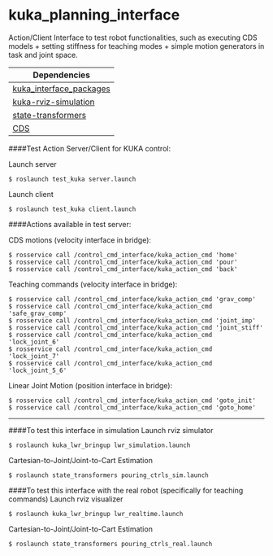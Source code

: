 # kuka_planning_interface
Action/Client Interface to test robot functionalities, such as executing CDS models + setting stiffness for teaching modes + simple motion generators in task and joint space.

| Dependencies  |
| ------------- |
| [kuka_interface_packages](https://github.com/nbfigueroa/kuka_interface_packages)    |
| [kuka-rviz-simulation](https://github.com/epfl-lasa/kuka-rviz-simulation)           |
| [state-transformers](https://github.com/epfl-lasa/state-transformers) |
| [CDS](https://github.com/epfl-lasa/coupled-dynamical-systems) |

####Test Action Server/Client for KUKA control:

Launch server
```
$ roslaunch test_kuka server.launch
```

Launch client
```
$ roslaunch test_kuka client.launch
```

####Actions available in test server:

CDS motions (velocity interface in bridge):
```
$ rosservice call /control_cmd_interface/kuka_action_cmd 'home'
$ rosservice call /control_cmd_interface/kuka_action_cmd 'pour'
$ rosservice call /control_cmd_interface/kuka_action_cmd 'back'
```

Teaching commands (velocity interface in bridge):
```
$ rosservice call /control_cmd_interface/kuka_action_cmd 'grav_comp'
$ rosservice call /control_cmd_interface/kuka_action_cmd 'safe_grav_comp'
$ rosservice call /control_cmd_interface/kuka_action_cmd 'joint_imp'
$ rosservice call /control_cmd_interface/kuka_action_cmd 'joint_stiff'
$ rosservice call /control_cmd_interface/kuka_action_cmd 'lock_joint_6'
$ rosservice call /control_cmd_interface/kuka_action_cmd 'lock_joint_7'
$ rosservice call /control_cmd_interface/kuka_action_cmd 'lock_joint_5_6'

```

Linear Joint Motion (position interface in bridge):
```
$ rosservice call /control_cmd_interface/kuka_action_cmd 'goto_init'
$ rosservice call /control_cmd_interface/kuka_action_cmd 'goto_home'
```

---
####To test this interface in simulation
Launch rviz simulator 
```
$ roslaunch kuka_lwr_bringup lwr_simulation.launch
```
Cartesian-to-Joint/Joint-to-Cart Estimation
```
$ roslaunch state_transformers pouring_ctrls_sim.launch
```

####To test this interface with the real robot (specifically for teaching commands)
Launch rviz visualizer 
```
$ roslaunch kuka_lwr_bringup lwr_realtime.launch
```
Cartesian-to-Joint/Joint-to-Cart Estimation
```
$ roslaunch state_transformers pouring_ctrls_real.launch
```
